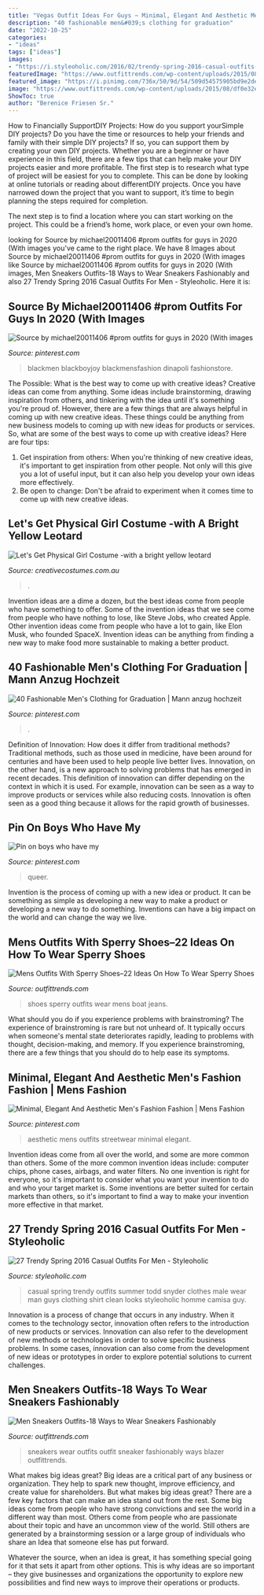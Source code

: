 ```yaml
---
title: "Vegas Outfit Ideas For Guys ~ Minimal, Elegant And Aesthetic Men&#039;s Fashion Fashion"
description: "40 fashionable men&#039;s clothing for graduation"
date: "2022-10-25"
categories:
- "ideas"
tags: ["ideas"]
images:
- "https://i.styleoholic.com/2016/02/trendy-spring-2016-casual-outfits-for-men-16.jpg"
featuredImage: "https://www.outfittrends.com/wp-content/uploads/2015/08/df0e32e89d9ade5d7a1dad39d4993162.jpg"
featured_image: "https://i.pinimg.com/736x/50/9d/54/509d54575905bd9e2def3cbc489933a7.jpg"
image: "https://www.outfittrends.com/wp-content/uploads/2015/08/df0e32e89d9ade5d7a1dad39d4993162.jpg"
ShowToc: true
author: "Berenice Friesen Sr."
---
```



How to Financially SupportDIY Projects: How do you support yourSimple DIY projects?
Do you have the time or resources to help your friends and family with their simple DIY projects? If so, you can support them by creating your own DIY projects. Whether you are a beginner or have experience in this field, there are a few tips that can help make your DIY projects easier and more profitable.
The first step is to research what type of project will be easiest for you to complete. This can be done by looking at online tutorials or reading about differentDIY projects. Once you have narrowed down the project that you want to support, it’s time to begin planning the steps required for completion.

The next step is to find a location where you can start working on the project. This could be a friend’s home, work place, or even your own home.

	

		
looking for Source by michael20011406 #prom outfits for guys in 2020 (With images you've came to the right place. We have 8 Images about Source by michael20011406 #prom outfits for guys in 2020 (With images like Source by michael20011406 #prom outfits for guys in 2020 (With images, Men Sneakers Outfits-18 Ways to Wear Sneakers Fashionably and also 27 Trendy Spring 2016 Casual Outfits For Men - Styleoholic. Here it is:
		
    
## Source By Michael20011406 #prom Outfits For Guys In 2020 (With Images

<img loading=lazy src="https://i.pinimg.com/736x/52/46/d5/5246d502ac23492a7031da802941b86a.jpg" onerror="this.onerror=null;this.src='https://tse1.mm.bing.net/th?id=OIP.evndmKRaOlZS9adShvMmpgHaLH&amp;pid=15.1';" alt="Source by michael20011406 #prom outfits for guys in 2020 (With images">

_Source: pinterest.com_

>blackmen blackboyjoy blackmensfashion dinapoli fashionstore. 

	

The Possible: What is the best way to come up with creative ideas?
Creative ideas can come from anything. Some ideas include brainstorming, drawing inspiration from others, and tinkering with the idea until it's something you're proud of. However, there are a few things that are always helpful in coming up with new creative ideas. These things could be anything from new business models to coming up with new ideas for products or services. So, what are some of the best ways to come up with creative ideas? Here are four tips: 
1) Get inspiration from others: When you're thinking of new creative ideas, it's important to get inspiration from other people. Not only will this give you a lot of useful input, but it can also help you develop your own ideas more effectively. 
2) Be open to change: Don't be afraid to experiment when it comes time to come up with new creative ideas.

    
## Let&#039;s Get Physical Girl Costume -with A Bright Yellow Leotard

<img loading=lazy src="https://www.creativecostumes.com.au/wp-content/uploads/2020/09/Lets-Get-Physical-Girl-Costume-480x640.jpg" onerror="this.onerror=null;this.src='https://tse4.mm.bing.net/th?id=OIP.ySzopn8ErqRQtkdY7uonWwHaJ4&amp;pid=15.1';" alt="Let&#039;s Get Physical Girl Costume -with a bright yellow leotard">

_Source: creativecostumes.com.au_

>. 

	

Invention ideas are a dime a dozen, but the best ideas come from people who have something to offer. Some of the invention ideas that we see come from people who have nothing to lose, like Steve Jobs, who created Apple. Other invention ideas come from people who have a lot to gain, like Elon Musk, who founded SpaceX. Invention ideas can be anything from finding a new way to make food more sustainable to making a better product.

    
## 40 Fashionable Men&#039;s Clothing For Graduation | Mann Anzug Hochzeit

<img loading=lazy src="https://i.pinimg.com/736x/14/9f/f0/149ff081d950357af7cff8c11d1cd7d1.jpg" onerror="this.onerror=null;this.src='https://tse4.mm.bing.net/th?id=OIP.zOnW28FCgAOtXOLLKGeYMwHaLG&amp;pid=15.1';" alt="40 Fashionable Men&#039;s Clothing for Graduation | Mann anzug hochzeit">

_Source: pinterest.com_

>. 

	

Definition of Innovation: How does it differ from traditional methods?
Traditional methods, such as those used in medicine, have been around for centuries and have been used to help people live better lives. Innovation, on the other hand, is a new approach to solving problems that has emerged in recent decades. This definition of innovation can differ depending on the context in which it is used. For example, innovation can be seen as a way to improve products or services while also reducing costs. Innovation is often seen as a good thing because it allows for the rapid growth of businesses.

    
## Pin On Boys Who Have My

<img loading=lazy src="https://i.pinimg.com/736x/bc/54/79/bc547968611f8b7e37219fe5bd142f0c.jpg" onerror="this.onerror=null;this.src='https://tse4.mm.bing.net/th?id=OIP.MK6eJUb4TreBtyDcwOEQFQHaMC&amp;pid=15.1';" alt="Pin on boys who have my">

_Source: pinterest.com_

>queer. 

	

Invention is the process of coming up with a new idea or product. It can be something as simple as developing a new way to make a product or developing a new way to do something. Inventions can have a big impact on the world and can change the way we live.

    
## Mens Outfits With Sperry Shoes–22 Ideas On How To Wear Sperry Shoes

<img loading=lazy src="http://www.outfittrends.com/wp-content/uploads/2016/06/7d8a3e9ada344fced83a5e05e5a04040.jpg" onerror="this.onerror=null;this.src='https://tse1.mm.bing.net/th?id=OIP.J3UZFl0RR8qaeMVQgakSywHaLH&amp;pid=15.1';" alt="Mens Outfits With Sperry Shoes–22 Ideas On How To Wear Sperry Shoes">

_Source: outfittrends.com_

>shoes sperry outfits wear mens boat jeans. 

	

What should you do if you experience problems with brainstroming?
The experience of brainstroming is rare but not unheard of. It typically occurs when someone's mental state deteriorates rapidly, leading to problems with thought, decision-making, and memory. If you experience brainstroming, there are a few things that you should do to help ease its symptoms.

    
## Minimal, Elegant And Aesthetic Men&#039;s Fashion Fashion | Mens Fashion

<img loading=lazy src="https://i.pinimg.com/736x/50/9d/54/509d54575905bd9e2def3cbc489933a7.jpg" onerror="this.onerror=null;this.src='https://tse4.mm.bing.net/th?id=OIP.wXFMkyMVkK8HBcLQoeLyOAHaLH&amp;pid=15.1';" alt="Minimal, Elegant And Aesthetic Men&#039;s Fashion Fashion | Mens Fashion">

_Source: pinterest.com_

>aesthetic mens outfits streetwear minimal elegant. 

	

Invention ideas come from all over the world, and some are more common than others. Some of the more common invention ideas include: computer chips, phone cases, airbags, and water filters. No one invention is right for everyone, so it's important to consider what you want your invention to do and who your target market is. Some inventions are better suited for certain markets than others, so it's important to find a way to make your invention more effective in that market.

    
## 27 Trendy Spring 2016 Casual Outfits For Men - Styleoholic

<img loading=lazy src="https://i.styleoholic.com/2016/02/trendy-spring-2016-casual-outfits-for-men-16.jpg" onerror="this.onerror=null;this.src='https://tse4.mm.bing.net/th?id=OIP.0Xq0_MsZRRWceBZIJstcagHaLG&amp;pid=15.1';" alt="27 Trendy Spring 2016 Casual Outfits For Men - Styleoholic">

_Source: styleoholic.com_

>casual spring trendy outfits summer todd snyder clothes male wear man guys clothing shirt clean looks styleoholic homme camisa guy. 

	

Innovation is a process of change that occurs in any industry. When it comes to the technology sector, innovation often refers to the introduction of new products or services. Innovation can also refer to the development of new methods or technologies in order to solve specific business problems. In some cases, innovation can also come from the development of new ideas or prototypes in order to explore potential solutions to current challenges.

    
## Men Sneakers Outfits-18 Ways To Wear Sneakers Fashionably

<img loading=lazy src="https://www.outfittrends.com/wp-content/uploads/2015/08/df0e32e89d9ade5d7a1dad39d4993162.jpg" onerror="this.onerror=null;this.src='https://tse4.mm.bing.net/th?id=OIP.4aK6ktBrFwLicToWL0ni7wHaLK&amp;pid=15.1';" alt="Men Sneakers Outfits-18 Ways to Wear Sneakers Fashionably">

_Source: outfittrends.com_

>sneakers wear outfits outfit sneaker fashionably ways blazer outfittrends. 

	

What makes big ideas great?
Big ideas are a critical part of any business or organization. They help to spark new thought, improve efficiency, and create value for shareholders. But what makes big ideas great? There are a few key factors that can make an idea stand out from the rest.
Some big ideas come from people who have strong convictions and see the world in a different way than most. Others come from people who are passionate about their topic and have an uncommon view of the world. Still others are generated by a brainstorming session or a large group of individuals who share an Idea that someone else has put forward.

Whatever the source, when an idea is great, it has something special going for it that sets it apart from other options. This is why ideas are so important – they give businesses and organizations the opportunity to explore new possibilities and find new ways to improve their operations or products.

